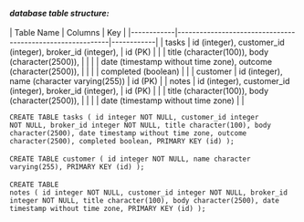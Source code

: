 ***database table structure:***<br/><br/>
| Table Name | Columns                                                   | Key        |
|------------|-----------------------------------------------------------|------------|
| tasks      | id (integer), customer_id (integer), broker_id (integer),  | id (PK)    |
|            | title (character(100)), body (character(2500)),           |            |
|            | date (timestamp without time zone), outcome (character(2500)), |          |
|            | completed (boolean)                                      |            |
| customer   | id (integer), name (character varying(255))               | id (PK)    |
| notes      | id (integer), customer_id (integer), broker_id (integer),  | id (PK)    |
|            | title (character(100)), body (character(2500)),           |            |
|            | date (timestamp without time zone)                        |            |
<br/>

<code>CREATE TABLE tasks (
    id integer NOT NULL,
    customer_id integer NOT NULL,
    broker_id integer NOT NULL,
    title character(100),
    body character(2500),
    date timestamp without time zone,
    outcome character(2500),
    completed boolean,
    PRIMARY KEY (id)
);</code><br/><br/>
<code>CREATE TABLE customer (
    id integer NOT NULL,
    name character varying(255),
    PRIMARY KEY (id)
);</code><br/><br/>
<code>CREATE TABLE notes (
    id integer NOT NULL,
    customer_id integer NOT NULL,
    broker_id integer NOT NULL,
    title character(100),
    body character(2500),
    date timestamp without time zone,
    PRIMARY KEY (id)
);</code><br/>